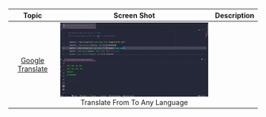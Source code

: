 <table>
<thead>
<tr>
<th align="center">Topic</th>
<th align="center">Screen Shot</th>
<th align="center">Description</th>
</tr>
</thead>
<tbody>
     <tr>
<td align="center"><a href="https://github.com/davidr-AI/Tkinter/blob/main/Google%20Translator/translator.py">Google Translate</a></td>
<td align="center"><a target="_blank" rel="noopener noreferrer" href="https://github.com/davidr-AI/OpenCV-Python/blob/main/gif/faceimages.gif"><img src="https://github.com/davidr-AI/OpenCV-Python/blob/main/screenshot/faceimages.png" width="360" height="150" style="max-width: 100%;"></a>Translate From To Any Language</td>
<td align="center"><br></td>
</tr>
  
  
  </table>
  </head>
